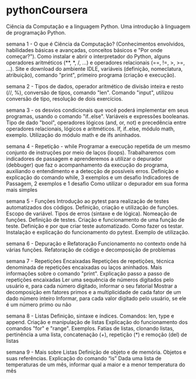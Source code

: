 # pythonCoursera
Ciência da Computação e a linguagem Python.
Uma introdução à linguagem de programação Python.

semana 1 - O que é Ciência da Computação? (Conhecimentos envolvidos, habilidades básicas e avançadas, conceitos básicos e "Por onde começar?").
Como instalar e abrir o interpretador do Python, alguns operadores aritméticos (**, *, /, ...) e operadores relacionais (==, !=, >, >=, ...).
Site e download do ambiente IDLE, variáveis (definição, nomeclatura, atribuição), comando "print", primeiro programa (criação e execução).

semana 2 - Tipos de dados, operador aritmético de divisão inteira e resto (//, %), conversão de tipos, comando "len".
Comando "input", utilizou conversão de tipo, resolução de dois exercícios.

semana 3 - os desvios condicionais que você poderá implementar em seus programas, usando o comando "if..else". Variáveis e expressões booleanas.
Tipo de dado "bool", operadores lógicos (and, or, not) e precedência entre operadores relacionais, lógicos e aritméticos.
If, if..else, módulo math, exemplo.
Utilização do módulo math e de ifs aninhados.

semana 4 - Repetição - while 
Programar a execução repetida de um mesmo conjunto de instruções por meio de laços (loops). Trabalharemos com indicadores de passagem e aprenderemos a utilizar o depurador (debbuger) que faz o acompanhamento da execução do programa, auxiliando o entendimento e a detecção de possíveis erros.
Definição e explicação do comando while, 3 exemplos e um desafio
Indicadores de Passagem, 2 exemplos e 1 desafio
Como utilizar o depurador em sua forma mais simples

semana 5 - Funções
Introdução ao pytest para realização de testes automatizados dos códigos.
Definição, criação e utilização de funções. Escopo de variável.
Tipos de erros (sintaxe e de lógica). Nomeação de funções. Definição de testes. Criação e funcionamento de uma função de teste.
Definição e por que criar teste automatizado. Como fazer os testar. Instalação e explicação do funcionamento do pytest. Exemplo de utilização.

semana 6 - Depuração e Refatoração
Funcionamento no contexto onde há várias funções.
Refatoração de código e decomposição de problemas

semana 7 - Repetições Encaixadas
Repetições de repetições, técnica denominada de repetições encaixadas ou laços aninhados.
Mais informações sobre o comando "print". Explicação passo a passo de repetições encaixadas
Ler uma sequência de números digitados pelo usuário e, para cada número digitado, informar o seu fatorial
Mostrar a decomposição em fatores primos e a multiplicidade de cada fator de um dado número inteiro
Informar, para cada valor digitado pelo usuário, se ele é um número primo ou não

semana 8 - Listas
Definição, sintaxe e índices. Comandos: len, type e append. Criação e manipulação de listas
Explicação do funcionamento dos comandos "for" e "range". Exemplos.
Fatias de listas, clonando listas, pertinência a uma lista, concatenação (+), repetição (*) e remoção (del) de listas

semana 9 - Mais sobre Listas
Definição de objeto e de memória. Objetos e suas referências. Explicação do comando “is”
Dada uma lista de temperaturas de um mês, informar qual a maior e a menor temperatura do mês

